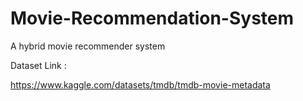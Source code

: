 # Movie-Recommendation-System

A hybrid movie recommender system

Dataset Link :

https://www.kaggle.com/datasets/tmdb/tmdb-movie-metadata
